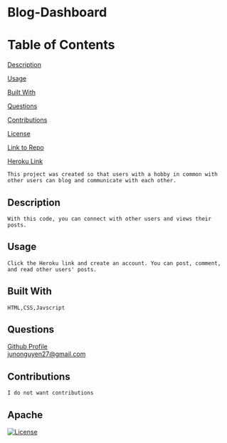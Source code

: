 # Blog-Dashboard

Table of Contents
=================
[Description](#description)

[Usage](#usage)

[Built With](#built-with)

[Questions](#questions)

[Contributions](#contributions)

[License](#Apache)

[Link to Repo](https://github.com/JunoNguyen/Blog-Dashboard)

[Heroku Link](https://protected-shelf-14357.herokuapp.com/)

    This project was created so that users with a hobby in common with other users can blog and communicate with each other.
## Description
    With this code, you can connect with other users and views their posts.
## Usage
    Click the Heroku link and create an account. You can post, comment, and read other users' posts.
## Built With
    HTML,CSS,Javscript
## Questions
[Github Profile](https://github.com/JunoNguyen/)<br>
junonguyen27@gmail.com<br>
    
## Contributions
    I do not want contributions
## Apache
  [![License](https://img.shields.io/badge/License-Apache_2.0-yellowgreen.svg)](https://opensource.org/licenses/Apache-2.0) 
